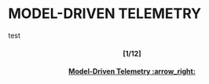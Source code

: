 # MODEL-DRIVEN TELEMETRY

test
<h4 align="center">[1/12]</h4>
<h4 align="center"> <a href="/readme/2.md"> Model-Driven Telemetry :arrow_right: </a> </h4>


